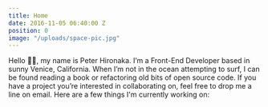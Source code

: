 ```yaml
---
title: Home
date: 2016-11-05 06:40:00 Z
position: 0
image: "/uploads/space-pic.jpg"
---
```


Hello 👋🏼, my name is Peter Hironaka. I’m a Front-End Developer based in sunny Venice, California. When I’m not in the ocean attempting to surf, I can be found reading a book or refactoring old bits of open source code. If you have a project you’re interested in collaborating on, feel free to drop me a line on email. Here are a few things I'm currently working on:
